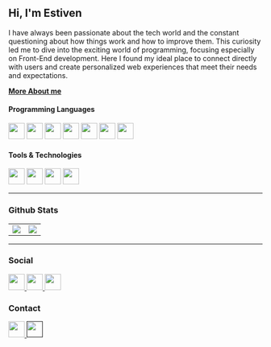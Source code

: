 ## Hi, I'm Estiven

<p>
  I have always been passionate about the tech world and the constant questioning about how things work and how to improve them. This curiosity led me to dive into the exciting world of programming, focusing especially on Front-End development. Here I found my ideal place to connect directly with users and create personalized web experiences that meet their needs and expectations.
</p>

<a href="https://www.linkedin.com/in/estivenvalencia/#about">__More About me__<a/>

<h4>Programming Languages</h4>
<p>
  <img src="https://img.shields.io/badge/NEXT_JS-000000?style=for-the-badge&logo=nextdotjs&logoColor=white" height="32px" />
  <img src="https://img.shields.io/badge/react_js-087EA4?style=for-the-badge&logo=react&logoColor=white" height="32px" />
  <img src="https://img.shields.io/badge/TypeScript-2F76C4?style=for-the-badge&logo=typescript&logoColor=white" height="32px" />
  <img src="https://img.shields.io/badge/JavaScript-F7DF1E?style=for-the-badge&logo=javascript&logoColor=black" height="32px" />
  <img src="https://img.shields.io/badge/sass-CF649A?style=for-the-badge&logo=sass&logoColor=white" height="32px" />
  <img src="https://img.shields.io/badge/CSS3-1572B6?style=for-the-badge&logo=css3&logoColor=white" height="32px" />
  <img src="https://img.shields.io/badge/HTML5-E34F26?style=for-the-badge&logo=html5&logoColor=white" height="32px" />
  
</p>

<h4>Tools & Technologies</h4>
<p>
  <img src="https://img.shields.io/badge/Git-F05032?style=for-the-badge&logo=git&logoColor=white" height="32px" />
  <img src="https://img.shields.io/badge/GitHub-100000?style=for-the-badge&logo=github&logoColor=white" height="32px" />
  <img src="https://img.shields.io/badge/FIGMA-F24E1E?style=for-the-badge&logo=figma&logoColor=white" height="32px" />
  <img src="https://img.shields.io/badge/VERCEL-000000?style=for-the-badge&logo=vercel&logoColor=white" height="32px" />
</p>

---

### Github Stats

<table>
  <tr>
    <td valign="top" >
      <img src="https://devestivenvalencia-stats.vercel.app/api/top-langs/?username=devEstivenValencia&theme=ayu-mirage&card_width=450em&layout=compact"/>
    </td>
    <td valign="top" >
      <img src="https://devestivenvalencia-stats.vercel.app/api?username=devEstivenValencia&show_icons=true&theme=ayu-mirage&hide=stars,issues&count_private=true&card_width=450em"/>
    </td>
  </tr>
</table>

---

### Social
  <a href="https://www.linkedin.com/in/estivenvalencia/" target="_blank" >
    <img src="https://img.shields.io/badge/LinkedIn-0077B5?style=for-the-badge&logo=linkedin&logoColor=white"height="32px" />
  </a>
    <a href="https://estivenvalencia.co/dev/portfolio" target="_blank" >
      <img src="https://img.shields.io/badge/WEBSITE-FFFFFF?style=for-the-badge&logo=devrant&logoColor=black"height="32px" />
  </a>
  <a href="https://estivenvalencia.co/dev/portfolio" target="_blank" >
    <img src="https://img.shields.io/badge/Portfolio-000000?style=for-the-badge&logo=dev.to&logoColor=white"height="32px" />
  </a>

### Contact
  <a href="mailto:contacto@estivenvalencia.co" target="_blank" >
    <img src="https://img.shields.io/badge/SEND_MAIL-D14836?style=for-the-badge&logo=maildotru&logoColor=white"height="32px" />
  </a>
  <a href="">
    <img src="https://img.shields.io/badge/SEND_MESSAGE-25D366?style=for-the-badge&logo=whatsapp&logoColor=white" height="32px" />
  </a>
